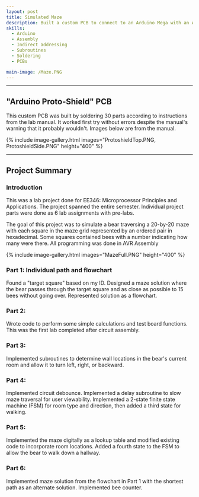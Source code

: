 ```yaml
---
layout: post
title: Simulated Maze
description: Built a custom PCB to connect to an Arduino Mega with an ATmega328P microcontroller, then used assembly (AVR) to implement a maze. Designed a flowchart solution and translated it into a 4-state finite state machine with subroutines and indirect addressing. Final code also counted how many "bees" the "bear" encountered in the maze.
skills:
  - Arduino
  - Assembly
  - Indirect addressing
  - Subroutines
  - Soldering
  - PCBs

main-image: /Maze.PNG
---
```


---

## "Arduino Proto-Shield" PCB

This custom PCB was built by soldering 30 parts according to instructions from the lab manual. It worked first try without errors despite the manual's warning that it probably wouldn't. Images below are from the manual.

{% include image-gallery.html images="ProtoshieldTop.PNG, ProtoshieldSide.PNG" height="400" %}

---

## Project Summary



### Introduction


This was a lab project done for EE346: Microprocessor Principles and Applications. The project spanned the entire semester. Individual project parts were done as 6 lab assignments with pre-labs.
  
  
The goal of this project was to simulate a bear traversing a 20-by-20 maze with each square in the maze grid represented by an ordered pair in hexadecimal. Some squares contained bees with a number indicating how many were there. All programming was done in AVR Assembly


{% include image-gallery.html images="MazeFull.PNG" height="400" %}


### Part 1: Individual path and flowchart


Found a "target square" based on my ID. Designed a maze solution where the bear passes through the target square and as close as possible to 15 bees without going over. Represented solution as a flowchart.


### Part 2:


Wrote code to perform some simple calculations and test board functions. This was the first lab completed after circuit assembly.


### Part 3:


Implemented subroutines to determine wall locations in the bear's current room and allow it to turn left, right, or backward.


### Part 4:


Implemented circuit debounce. Implemented a delay subroutine to slow maze traversal for user viewability. Implemented a 2-state finite state machine (FSM) for room type and direction, then added a third state for walking.


### Part 5:


Implemented the maze digitally as a lookup table and modified existing code to incorporate room locations. Added a fourth state to the FSM to allow the bear to walk down a hallway.


### Part 6:


Implemented maze solution from the flowchart in Part 1 with the shortest path as an alternate solution. Implemented bee counter.
